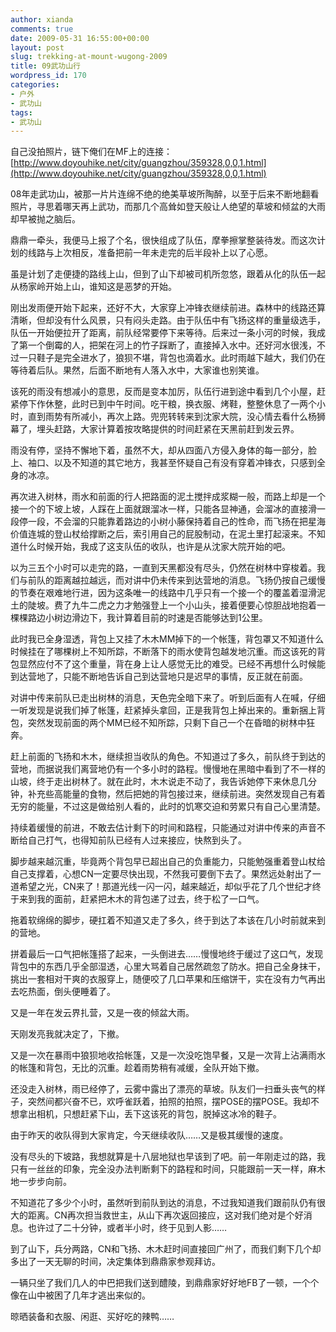 ```yaml
---
author: xianda
comments: true
date: 2009-05-31 16:55:00+00:00
layout: post
slug: trekking-at-mount-wugong-2009
title: 09武功山行
wordpress_id: 170
categories:
- 户外
- 武功山
tags:
- 武功山
---
```


自己没拍照片，链下俺们在MF上的连接：[http://www.doyouhike.net/city/guangzhou/359328,0,0,1.html](http://www.doyouhike.net/city/guangzhou/359328,0,0,1.html)



08年走武功山，被那一片片连绵不绝的绝美草坡所陶醉，以至于后来不断地翻看照片，寻思着哪天再上武功，而那几个高耸如登天般让人绝望的草坡和倾盆的大雨却早被抛之脑后。



鼎鼎一牵头，我便马上报了个名，很快组成了队伍，摩拳擦掌整装待发。而这次计划的线路与上次相反，准备把前一年未走完的后半段补上以了心愿。



虽是计划了走便捷的路线上山，但到了山下却被司机所忽悠，跟着从化的队伍一起从杨家岭开始上山，谁知这是恶梦的开始。



刚出发雨便开始下起来，还好不大，大家穿上冲锋衣继续前进。森林中的线路还算清晰，但却没有什么风景，只有闷头走路。由于队伍中有飞扬这样的重量级选手，队伍一开始便拉开了距离，前队经常要停下来等待。后来过一条小河的时候，我成了第一个倒霉的人，把架在河上的竹子踩断了，直接掉入水中。还好河水很浅，不过一只鞋子是完全进水了，狼狈不堪，背包也滴着水。此时雨越下越大，我们仍在等待着后队。果然，后面不断地有人落入水中，大家谁也别笑谁。



<!-- more -->



该死的雨没有想减小的意思，反而是变本加厉，队伍行进到途中看到几个小屋，赶紧停下作休整，此时已到中午时间。吃干粮，换衣服、烤鞋，整整休息了一两个小时，直到雨势有所减小，再次上路。兜兜转转来到沈家大院，没心情去看什么杨狮幕了，埋头赶路，大家计算着按攻略提供的时间赶紧在天黑前赶到发云界。



雨没有停，坚持不懈地下着，虽然不大，却从四面八方侵入身体的每一部分，脸上、袖口、以及不知道的其它地方，我甚至怀疑自己有没有穿着冲锋衣，只感到全身的冰凉。



再次进入树林，雨水和前面的行人把路面的泥土搅拌成浆糊一般，而路上却是一个接一个的下坡上坡，人踩在上面就跟溜冰一样，只能各显神通，会溜冰的直接滑一段停一段，不会溜的只能靠着路边的小树小藤保持着自己的性命，而飞扬在把星海价值连城的登山杖给撑断之后，索引用自己的屁股制动，在泥土里打起滚来。不知道什么时候开始，我成了这支队伍的收队，也许是从沈家大院开始的吧。



以为三五个小时可以走完的路，一直到天黑都没有尽头，仍然在树林中穿梭着。我们与前队的距离越拉越远，而对讲中仍未传来到达营地的消息。飞扬仍按自己缓慢的节奏在艰难地行进，因为这条唯一的线路中几乎只有一个接一个的覆盖着湿滑泥土的陡坡。费了九牛二虎之力才勉强登上一个小山头，接着便要心惊胆战地抱着一棵棵路边小树边滑边下，我计算着目前的时速是否能够达到1公里。



此时我已全身湿透，背包上又挂了木木MM掉下的一个帐篷，背包罩又不知道什么时候挂在了哪棵树上不知所踪，不断落下的雨水使背包越发地沉重。而这该死的背包显然应付不了这个重量，背在身上让人感觉无比的难受。已经不再想什么时候能到达营地了，只能不断地告诉自己到达营地只是迟早的事情，反正就在前面。



对讲中传来前队已走出树林的消息，天色完全暗下来了。听到后面有人在喊，仔细一听发现是说我们掉了帐篷，赶紧掉头拿回，正是我背包上掉出来的。重新捆上背包，突然发现前面的两个MM已经不知所踪，只剩下自己一个在昏暗的树林中狂奔。



赶上前面的飞扬和木木，继续担当收队的角色。不知道过了多久，前队终于到达的营地，而据说我们离营地仍有一个多小时的路程。慢慢地在黑暗中看到了不一样的山坡，终于走出树林了。就在此时，木木说走不动了，我告诉她停下来休息几分钟，补充些高能量的食物，然后把她的背包接过来，继续前进。突然发现自己有着无穷的能量，不过这是做给别人看的，此时的饥寒交迫和劳累只有自己心里清楚。



持续着缓慢的前进，不敢去估计剩下的时间和路程，只能通过对讲中传来的声音不断给自己打气，也得知前队已经有人过来接应，快熬到头了。



脚步越来越沉重，毕竟两个背包早已超出自己的负重能力，只能勉强重着登山杖给自己支撑着，心想CN一定要尽快出现，不然我可要倒下去了。果然远处射出了一道希望之光，CN来了！那道光线一闪一闪，越来越近，却似乎花了几个世纪才终于来到我的面前，赶紧把木木的背包递了过去，终于松了一口气。



拖着软绵绵的脚步，硬扛着不知道又走了多久，终于到达了本该在几小时前就来到的营地。



拼着最后一口气把帐篷搭了起来，一头倒进去……慢慢地终于缓过了这口气，发现背包中的东西几乎全部湿透，心里大骂着自己居然疏忽了防水。把自己全身抹干，挑出一套相对干爽的衣服穿上，随便咬了几口苹果和压缩饼干，实在没有力气再出去吃热面，倒头便睡着了。



又是一年在发云界扎营，又是一夜的倾盆大雨。



天刚发亮我就决定了，下撤。



又是一次在暴雨中狼狈地收拾帐篷，又是一次没吃饱早餐，又是一次背上沾满雨水的帐篷和背包，无比的沉重。趁着雨势稍有减缓，全队开始下撤。



还没走入树林，雨已经停了，云雾中露出了漂亮的草坡。队友们一扫垂头丧气的样子，突然间都兴奋不已，欢呼雀跃着，拍照的拍照，摆POSE的摆POSE。我却不想拿出相机，只想赶紧下山，丢下这该死的背包，脱掉这冰冷的鞋子。



由于昨天的收队得到大家肯定，今天继续收队……又是极其缓慢的速度。



没有尽头的下坡路，我想就算是十八层地狱也早该到了吧。前一年刚走过的路，我只有一丝丝的印象，完全没办法判断剩下的路程和时间，只能跟前一天一样，麻木地一步步向前。



不知道花了多少个小时，虽然听到前队到达的消息，不过我知道我们跟前队仍有很大的距离。CN再次担当救世主，从山下再次返回接应，这对我们绝对是个好消息。也许过了二十分钟，或者半小时，终于见到人影……



到了山下，兵分两路，CN和飞扬、木木赶时间直接回广州了，而我们剩下几个却多出了一天无聊的时间，决定集体到鼎鼎家参观拜访。



一辆只坐了我们几人的中巴把我们送到醴陵，到鼎鼎家好好地FB了一顿，一个个像在山中被困了几年才逃出来似的。



晾晒装备和衣服、闲逛、买好吃的辣鸭……
